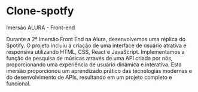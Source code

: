 # Clone-spotfy
 Imersão ALURA - Front-end

Durante a 2ª Imersão Front End na Alura, desenvolvemos uma réplica do Spotify. O projeto incluiu a criação de uma interface de usuário atrativa e responsiva utilizando HTML, CSS, React e JavaScript. Implementamos a função de pesquisa de músicas através de uma API criada por nós, proporcionando uma experiência de usuário dinâmica e interativa. Esta imersão proporcionou um aprendizado prático das tecnologias modernas e do desenvolvimento de APIs, resultando em um projeto completo e funcional.
